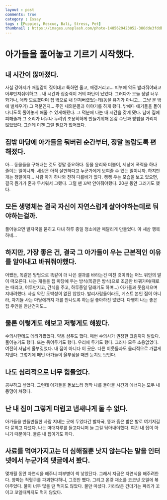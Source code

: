 ```yaml
---
layout : post
comments: true
category : Essay
tags : [Puppies, Rescue, Bali, Stress, Pet]
thumbnail : https://images.unsplash.com/photo-1485629423052-386dde3fddb1?ixlib=rb-1.2.1&ixid=eyJhcHBfaWQiOjEyMDd9&auto=format&fit=crop&w=1051&q=80
---
```


# 아가들을 풀어놓고 기르기 시작했다.

## 내 시간이 많아졌다.
사실 강아지가 매일같이 짖어대고 툭하면 울고, 깨갱거리고...
피부에 약도 발라줘야돼고 어루만져줘야하고... 내 시간과 집중력이 거의 파탄이 났었다.
그러다가 오늘 정말 너무 화가나, 애라 모르겠다며 집 밖으로 내 던져버렸었는데(동물 유기가 아니고... 그냥 문 밖에 벌세우기)
그 덕분인지... 주인 내외분들과 이야기를 하게 됐다.
밖에다 애기들을 돌아다니도록 풀어놓게 해줄 수 있게해줬다.
그 덕분에 나는 내 시간을 갖게 됐다.
남에 집에 피해줄까 그 소리가 너무나 두려워 조용히하게 만들기위해 온갖 수단과 방법을 가리지 않았었다.
그런데 이젠 그럴 필요가 없어졌다.

## 집밖 마당에 아가들을 둬버린 순간부터, 정말 놀랍도록 편해졌다.
아...
동물들을 구해내는 것도 정말 중요하다.
동물 윤리와 더불어, 세상에 폭력을 하나 줄이는 일이니까.
세상은 아직 살만하다고 누군가에게 보여줄 수 있는 일이니까.
하지만 개는 정말이지... 사람 아기 하나와 전혀 다를바가 없다.
캥캥 우는 모습을 보고 있으면, 결국 뭔가가 혼자 무서워서 그랬다.
그럴 땐 꼬박 안아줘야했다. 20분 동안 그러기도 했다.


## 모든 생명체는 결국 자신이 자연스럽게 살아야하는데로 둬야하는걸까.
풀어놓으면 발자국을 묻히고 다녀 하루 종일 청소에만 매달리게 만들었다.
아 새삼 행복하네...

## 하지만, 가장 좋은 건, 결국 그 아가들이 우는 근본적인 이유를 알아내고 바꿔줘야했다.
어쨌든, 똑같은 방법으로 똑같이 더 나은 결과를 바라는건 미친 것이라는 어느 위인의 말이 떠오른다.
나는 개들을 집 마당에 두는 방식(똑같은 방식)으로 조금만 바꿔가며(때로는 때리고, 어루만지고, 간식을 주고, 하루종일 달래기도 하며...)
아가들과 웃음지으며 지내려했다.
사실 약간 도박성이 없진 않았다.
발리사람들이라도, 게스트 본인 집이 아니라, 자기들 사는 마당에까지 개를 만나도록 하는걸
좋아하진 않았다.
다행히 나는 좋은 집 주인을 만난건지도...

## 물론 이렇게도 해보고 저렇게도 해봤다.
수의사한테도 데려가봤었다. 약용 샴푸도 했다. 매번 수의사가 권장한 크림까지 발랐다.
풀어놓기도 했다. 또는 묶어두기도 했다. 우리에 두기도 했다. 
그러나 모두 소용없었다. 여전히 사납게 울부짖었다. 
내 집이 아니다 이 곳은. 다른 이웃들과도 물리적으로 가깝게 지낸다.
그렇기에 매번 아가들이 울부짖을 때면 눈치도 보인다.

## 나도 심리적으로 너무 힘들었다.
공부하고 싶었다. 
그런데 아가들을 돌보느라 정작 나를 돌아볼 시간과 에너지는 모두 내동댕이 쳐졌다.

## 난 내 집이 그렇게 더럽고 냅새나게 둘 수 없다.
아가들을 반들반들한 사람 지내는 곳에 두었다간 발자국, 똥과 흙은 밟은 발로
여기저길 다 묻히고 다녔다.
나는 마대자루를 들고다니며 늘 그걸 닦아내야했다.
여긴 내 집이 아니기 때문이다.
물론 내 집이기도 하다. 

## 사료를 먹여가지고는 더 심해질뿐 낫지 않는다는 말을 인터넷에서 누군가의 댓글에서 봤다.
몇개월 동안 자연식을 해주니 피부병이 싹 낳았단다. 
그래서 지금은 자연식을 해주려한다.
양파는 적혈구를 파괴한다하니, 그것만 뺐다.
그리고 온갖 채소를 코코넛 오일에 볶아주었다.
물이 너무 많을 땐 먹지도 않았다.
물만 마셨다. 가라앉은 건더기는 파리가 꼬이고 꼬일때까지도 먹지 않았다.

